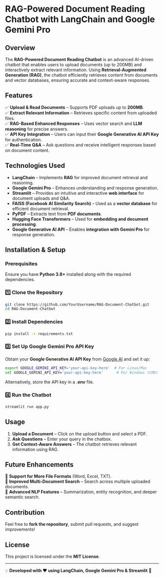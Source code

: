 # RAG-Powered Document Reading Chatbot with LangChain and Google Gemini Pro

## Overview
The **RAG-Powered Document Reading Chatbot** is an advanced AI-driven chatbot that enables users to upload documents (up to 200MB) and interactively extract relevant information. Using **Retrieval-Augmented Generation (RAG)**, the chatbot efficiently retrieves content from documents and vector databases, ensuring accurate and context-aware responses.

## Features
✅ **Upload & Read Documents** – Supports PDF uploads up to **200MB**.  
✅ **Extract Relevant Information** – Retrieves specific content from uploaded files.  
✅ **RAG-Based Enhanced Responses** – Uses vector search and **LLM reasoning** for precise answers.  
✅ **API Key Integration** – Users can input their **Google Generative AI API Key** for authentication.  
✅ **Real-Time Q&A** – Ask questions and receive intelligent responses based on document content.  

## Technologies Used
- **LangChain** – Implements **RAG** for improved document retrieval and reasoning.
- **Google Gemini Pro** – Enhances understanding and response generation.
- **Streamlit** – Provides an intuitive and interactive **web interface** for document uploads and Q&A.
- **FAISS (Facebook AI Similarity Search)** – Used as a **vector database** for efficient document retrieval.
- **PyPDF** – Extracts text from **PDF documents**.
- **Hugging Face Transformers** – Used for **embedding and document processing**.
- **Google Generative AI API** – Enables **integration with Gemini Pro** for response generation.

## Installation & Setup
### Prerequisites
Ensure you have **Python 3.8+** installed along with the required dependencies.

### 1️⃣ Clone the Repository
```bash
git clone https://github.com/YourUsername/RAG-Document-Chatbot.git
cd RAG-Document-Chatbot
```

### 2️⃣ Install Dependencies
```bash
pip install -r requirements.txt
```

### 3️⃣ Set Up Google Gemini Pro API Key
Obtain your **Google Generative AI API Key** from [Google AI](https://ai.google.dev/) and set it up:
```bash
export GOOGLE_GEMINI_API_KEY='your-api-key-here'  # For Linux/Mac
set GOOGLE_GEMINI_API_KEY='your-api-key-here'      # For Windows (CMD)
```
Alternatively, store the API key in a **.env** file.

### 4️⃣ Run the Chatbot
```bash
streamlit run app.py
```

## Usage
1. **Upload a Document** – Click on the upload button and select a PDF.
2. **Ask Questions** – Enter your query in the chatbox.
3. **Get Context-Aware Answers** – The chatbot retrieves relevant information using RAG.

## Future Enhancements
🚀 **Support for More File Formats** (Word, Excel, TXT).  
🚀 **Improved Multi-Document Search** – Search across multiple uploaded documents.  
🚀 **Advanced NLP Features** – Summarization, entity recognition, and deeper semantic search.  

## Contribution
Feel free to **fork the repository**, submit pull requests, and suggest improvements!

## License
This project is licensed under the **MIT License**.

---
💡 **Developed with ❤️ using LangChain, Google Gemini Pro & Streamlit** 🚀

